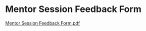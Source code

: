 # Mentor Session Feedback Form

[Mentor Session Feedback Form.pdf](Mentor%20Session%20Feedback%20Form%2094aedbd4f0384b3e98cd63624f2e6f21/Mentor_Session_Feedback_Form.pdf)